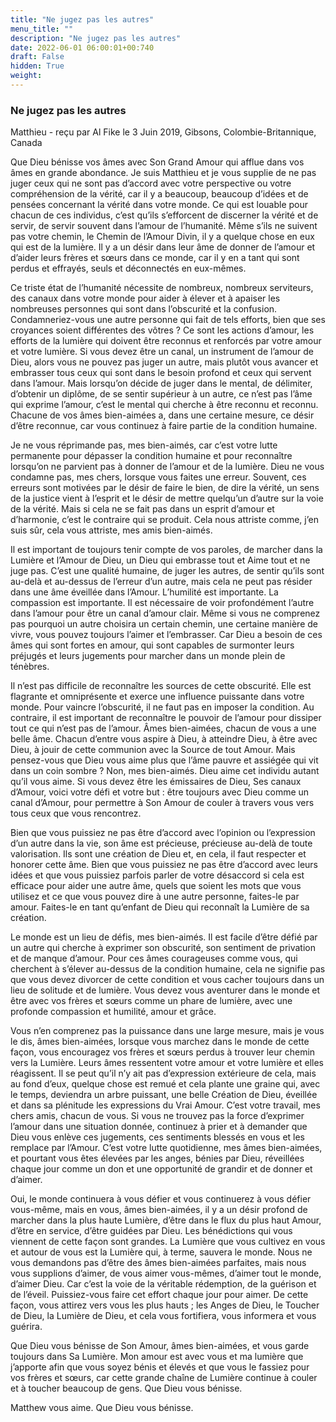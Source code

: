```yaml
---
title: "Ne jugez pas les autres"
menu_title: ""
description: "Ne jugez pas les autres"
date: 2022-06-01 06:00:01+00:740
draft: False
hidden: True
weight:
---
```

### Ne jugez pas les autres

Matthieu - reçu par Al Fike le 3 Juin 2019, Gibsons, Colombie-Britannique, Canada

Que Dieu bénisse vos âmes avec Son Grand Amour qui afflue dans vos âmes en grande abondance. Je suis Matthieu et je vous supplie de ne pas juger ceux qui ne sont pas d’accord avec votre perspective ou votre compréhension de la vérité, car il y a beaucoup, beaucoup d’idées et de pensées concernant la vérité dans votre monde. Ce qui est louable pour chacun de ces individus, c’est qu’ils s’efforcent de discerner la vérité et de servir, de servir souvent dans l’amour de l’humanité. Même s’ils ne suivent pas votre chemin, le Chemin de l’Amour Divin, il y a quelque chose en eux qui est de la lumière. Il y a un désir dans leur âme de donner de l’amour et d’aider leurs frères et sœurs dans ce monde, car il y en a tant qui sont perdus et effrayés, seuls et déconnectés en eux-mêmes.

Ce triste état de l’humanité nécessite de nombreux, nombreux serviteurs, des canaux dans votre monde pour aider à élever et à apaiser les nombreuses personnes qui sont dans l’obscurité et la confusion. Condamneriez-vous une autre personne qui fait de tels efforts, bien que ses croyances soient différentes des vôtres ? Ce sont les actions d’amour, les efforts de la lumière qui doivent être reconnus et renforcés par votre amour et votre lumière. Si vous devez être un canal, un instrument de l’amour de Dieu, alors vous ne pouvez pas juger un autre, mais plutôt vous avancer et embrasser tous ceux qui sont dans le besoin profond et ceux qui servent dans l’amour. Mais lorsqu’on décide de juger dans le mental, de délimiter, d’obtenir un diplôme, de se sentir supérieur à un autre, ce n’est pas l’âme qui exprime l’amour, c’est le mental qui cherche à être reconnu et reconnu. Chacune de vos âmes bien-aimées a, dans une certaine mesure, ce désir d’être reconnue, car vous continuez à faire partie de la condition humaine.

Je ne vous réprimande pas, mes bien-aimés, car c’est votre lutte permanente pour dépasser la condition humaine et pour reconnaître lorsqu’on ne parvient pas à donner de l’amour et de la lumière. Dieu ne vous condamne pas, mes chers, lorsque vous faites une erreur. Souvent, ces erreurs sont motivées par le désir de faire le bien, de dire la vérité, un sens de la justice vient à l’esprit et le désir de mettre quelqu’un d’autre sur la voie de la vérité. Mais si cela ne se fait pas dans un esprit d’amour et d’harmonie, c’est le contraire qui se produit. Cela nous attriste comme, j’en suis sûr, cela vous attriste, mes amis bien-aimés.

Il est important de toujours tenir compte de vos paroles, de marcher dans la Lumière et l’Amour de Dieu, un Dieu qui embrasse tout et Aime tout et ne juge pas. C’est une qualité humaine, de juger les autres, de sentir qu’ils sont au-delà et au-dessus de l’erreur d’un autre, mais cela ne peut pas résider dans une âme éveillée dans l’Amour. L’humilité est importante. La compassion est importante. Il est nécessaire de voir profondément l’autre dans l’amour pour être un canal d’amour clair. Même si vous ne comprenez pas pourquoi un autre choisira un certain chemin, une certaine manière de vivre, vous pouvez toujours l’aimer et l’embrasser. Car Dieu a besoin de ces âmes qui sont fortes en amour, qui sont capables de surmonter leurs préjugés et leurs jugements pour marcher dans un monde plein de ténèbres.

Il n’est pas difficile de reconnaître les sources de cette obscurité. Elle est flagrante et omniprésente et exerce une influence puissante dans votre monde. Pour vaincre l’obscurité, il ne faut pas en imposer la condition. Au contraire, il est important de reconnaître le pouvoir de l’amour pour dissiper tout ce qui n’est pas de l’amour. Âmes bien-aimées, chacun de vous a une belle âme. Chacun d’entre vous aspire à Dieu, à atteindre Dieu, à être avec Dieu, à jouir de cette communion avec la Source de tout Amour. Mais pensez-vous que Dieu vous aime plus que l’âme pauvre et assiégée qui vit dans un coin sombre ? Non, mes bien-aimés. Dieu aime cet individu autant qu’il vous aime. Si vous devez être les émissaires de Dieu, Ses canaux d’Amour, voici votre défi et votre but : être toujours avec Dieu comme un canal d’Amour, pour permettre à Son Amour de couler à travers vous vers tous ceux que vous rencontrez.

Bien que vous puissiez ne pas être d’accord avec l’opinion ou l’expression d’un autre dans la vie, son âme est précieuse, précieuse au-delà de toute valorisation. Ils sont une création de Dieu et, en cela, il faut respecter et honorer cette âme. Bien que vous puissiez ne pas être d’accord avec leurs idées et que vous puissiez parfois parler de votre désaccord si cela est efficace pour aider une autre âme, quels que soient les mots que vous utilisez et ce que vous pouvez dire à une autre personne, faites-le par amour. Faites-le en tant qu’enfant de Dieu qui reconnaît la Lumière de sa création.

Le monde est un lieu de défis, mes bien-aimés. Il est facile d’être défié par un autre qui cherche à exprimer son obscurité, son sentiment de privation et de manque d’amour. Pour ces âmes courageuses comme vous, qui cherchent à s’élever au-dessus de la condition humaine, cela ne signifie pas que vous devez divorcer de cette condition et vous cacher toujours dans un lieu de solitude et de lumière. Vous devez vous aventurer dans le monde et être avec vos frères et sœurs comme un phare de lumière, avec une profonde compassion et humilité, amour et grâce.

Vous n’en comprenez pas la puissance dans une large mesure, mais je vous le dis, âmes bien-aimées, lorsque vous marchez dans le monde de cette façon, vous encouragez vos frères et sœurs perdus à trouver leur chemin vers la Lumière. Leurs âmes ressentent votre amour et votre lumière et elles réagissent. Il se peut qu’il n’y ait pas d’expression extérieure de cela, mais au fond d’eux, quelque chose est remué et cela plante une graine qui, avec le temps, deviendra un arbre puissant, une belle Création de Dieu, éveillée et dans sa plénitude les expressions du Vrai Amour. C’est votre travail, mes chers amis, chacun de vous. Si vous ne trouvez pas la force d’exprimer l’amour dans une situation donnée, continuez à prier et à demander que Dieu vous enlève ces jugements, ces sentiments blessés en vous et les remplace par l’Amour. C’est votre lutte quotidienne, mes âmes bien-aimées, et pourtant vous êtes élevées par les anges, bénies par Dieu, réveillées chaque jour comme un don et une opportunité de grandir et de donner et d’aimer.

Oui, le monde continuera à vous défier et vous continuerez à vous défier vous-même, mais en vous, âmes bien-aimées, il y a un désir profond de marcher dans la plus haute Lumière, d’être dans le flux du plus haut Amour, d’être en service, d’être guidées par Dieu. Les bénédictions qui vous viennent de cette façon sont grandes. La Lumière que vous cultivez en vous et autour de vous est la Lumière qui, à terme, sauvera le monde. Nous ne vous demandons pas d’être des âmes bien-aimées parfaites, mais nous vous supplions d’aimer, de vous aimer vous-mêmes, d’aimer tout le monde, d’aimer Dieu. Car c’est la voie de la véritable rédemption, de la guérison et de l’éveil. Puissiez-vous faire cet effort chaque jour pour aimer. De cette façon, vous attirez vers vous les plus hauts ; les Anges de Dieu, le Toucher de Dieu, la Lumière de Dieu, et cela vous fortifiera, vous informera et vous guérira.

Que Dieu vous bénisse de Son Amour, âmes bien-aimées, et vous garde toujours dans Sa Lumière. Mon amour est avec vous et ma lumière que j’apporte afin que vous soyez bénis et élevés et que vous le fassiez pour vos frères et sœurs, car cette grande chaîne de Lumière continue à couler et à toucher beaucoup de gens. Que Dieu vous bénisse.

Matthew vous aime. Que Dieu vous bénisse.







